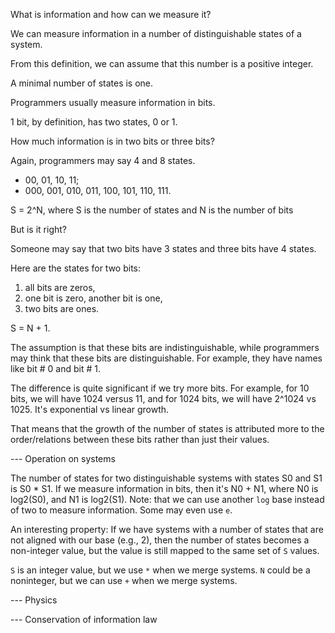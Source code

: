 What is information and how can we measure it?

We can measure information in a number of distinguishable states of a system.

From this definition, we can assume that this number is a positive integer. 

A minimal number of states is one.

Programmers usually measure information in bits.

1 bit, by definition, has two states, 0 or 1.

How much information is in two bits or three bits?

Again, programmers may say 4 and 8 states.
- 00, 01, 10, 11;
- 000, 001, 010, 011, 100, 101, 110, 111.

S = 2^N, where S is the number of states and N is the number of bits 

But is it right?

Someone may say that two bits have 3 states and three bits have 4 states.

Here are the states for two bits:
1. all bits are zeros,
2. one bit is zero, another bit is one,
3. two bits are ones.

S = N + 1.

The assumption is that these bits are indistinguishable, while programmers may think that these bits are distinguishable. For example, they have names like bit # 0 and bit # 1.

The difference is quite significant if we try more bits. For example, for 10 bits, we will have 
1024 versus 11, and for 1024 bits, we will have 2^1024 vs 1025. It's exponential vs linear growth.

That means that the growth of the number of states is attributed more to the order/relations between these bits rather than just their values.

--- Operation on systems

The number of states for two distinguishable systems with states S0 and S1 is S0 * S1. If we measure information in bits, then it's N0 + N1, where N0 is log2(S0), and N1 is log2(S1). Note: that we can use another `log` base instead of two to measure information. Some may even use `e`.

An interesting property: If we have systems with a number of states that are not aligned with our base (e.g., 2), then the number of states becomes a non-integer value, but the value is still mapped to the same set of `S` values.

`S` is an integer value, but we use `*` when we merge systems.
`N` could be a noninteger, but we can use `+` when we merge systems.

--- Physics

--- Conservation of information law

